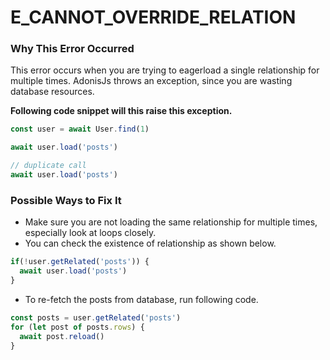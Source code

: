 # E_CANNOT_OVERRIDE_RELATION

### Why This Error Occurred
This error occurs when you are trying to eagerload a single relationship for multiple times. AdonisJs throws an exception, since you are wasting database resources.

**Following code snippet will this raise this exception.**
```js
const user = await User.find(1)

await user.load('posts')

// duplicate call
await user.load('posts')
```

### Possible Ways to Fix It
- Make sure you are not loading the same relationship for multiple times, especially look at loops closely.
- You can check the existence of relationship as shown below.
```js
if(!user.getRelated('posts')) {
  await user.load('posts')
}
```
- To re-fetch the posts from database, run following code.
```js
const posts = user.getRelated('posts')
for (let post of posts.rows) {
  await post.reload()
}
```
